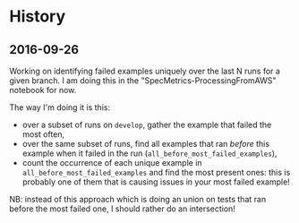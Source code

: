 # History

## 2016-09-26

 Working on identifying failed examples uniquely over the last N runs for a given branch. I am doing this in the "SpecMetrics-ProcessingFromAWS" notebook for now.

 The way I'm doing it is this:
 - over a subset of runs on `develop`, gather the example that failed the most often,
 - over the same subset of runs, find all examples that ran _before_ this example when it failed in the run (`all_before_most_failed_examples`),
 - count the occurrence of each unique example in `all_before_most_failed_examples` and find the most present ones: this is probably one of them that is causing issues in your most failed example!

 NB: instead of this approach which is doing an union on tests that ran before the most failed one, I should rather do an intersection!
